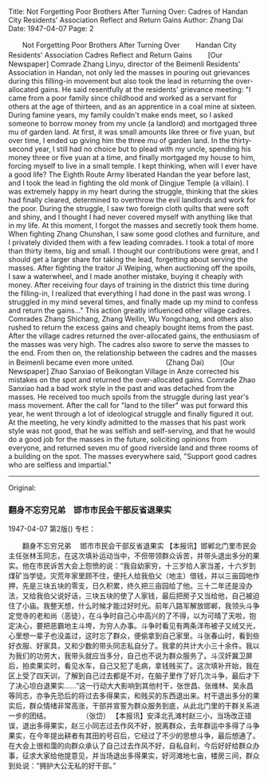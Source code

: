 Title: Not Forgetting Poor Brothers After Turning Over: Cadres of Handan City Residents' Association Reflect and Return Gains
Author: Zhang Dai
Date: 1947-04-07
Page: 2

　　Not Forgetting Poor Brothers After Turning Over
　　Handan City Residents' Association Cadres Reflect and Return Gains
　　[Our Newspaper] Comrade Zhang Linyu, director of the Beimenli Residents' Association in Handan, not only led the masses in pouring out grievances during this filling-in movement but also took the lead in returning the over-allocated gains. He said resentfully at the residents' grievance meeting: "I came from a poor family since childhood and worked as a servant for others at the age of thirteen, and as an apprentice in a coal mine at sixteen. During famine years, my family couldn't make ends meet, so I asked someone to borrow money from my uncle (a landlord) and mortgaged three mu of garden land. At first, it was small amounts like three or five yuan, but over time, I ended up giving him the three mu of garden land. In the thirty-second year, I still had no choice but to plead with my uncle, spending his money three or five yuan at a time, and finally mortgaged my house to him, forcing myself to live in a small temple. I kept thinking, when will I ever have a good life? The Eighth Route Army liberated Handan the year before last, and I took the lead in fighting the old monk of Dingjue Temple (a villain). I was extremely happy in my heart during the struggle, thinking that the skies had finally cleared, determined to overthrow the evil landlords and work for the poor. During the struggle, I saw two foreign cloth quilts that were soft and shiny, and I thought I had never covered myself with anything like that in my life. At this moment, I forgot the masses and secretly took them home. When fighting Zhang Chunshan, I saw some good clothes and furniture, and I privately divided them with a few leading comrades. I took a total of more than thirty items, big and small. I thought our contributions were great, and I should get a larger share for taking the lead, forgetting about serving the masses. After fighting the traitor Ji Weiping, when auctioning off the spoils, I saw a waterwheel, and I made another mistake, buying it cheaply with money. After receiving four days of training in the district this time during the filling-in, I realized that everything I had done in the past was wrong. I struggled in my mind several times, and finally made up my mind to confess and return the gains..." This action greatly influenced other village cadres. Comrades Zhang Shichang, Zhang Weilin, Wu Yongchang, and others also rushed to return the excess gains and cheaply bought items from the past. After the village cadres returned the over-allocated gains, the enthusiasm of the masses was very high. The cadres also swore to serve the masses to the end. From then on, the relationship between the cadres and the masses in Beimenli became even more united.
　　　　  (Zhang Dai)
　　[Our Newspaper] Zhao Sanxiao of Beikongtan Village in Anze corrected his mistakes on the spot and returned the over-allocated gains. Comrade Zhao Sanxiao had a bad work style in the past and was detached from the masses. He received too much spoils from the struggle during last year's mass movement. After the call for "land to the tiller" was put forward this year, he went through a lot of ideological struggle and finally figured it out. At the meeting, he very kindly admitted to the masses that his past work style was not good, that he was selfish and self-serving, and that he would do a good job for the masses in the future, soliciting opinions from everyone, and returned seven mu of good riverside land and three rooms of a building on the spot. The masses everywhere said, "Support good cadres who are selfless and impartial."



<hr /> 

Original: 


### 翻身不忘穷兄弟　邯市市民会干部反省退果实

1947-04-07
第2版()
专栏：

　　翻身不忘穷兄弟
  　邯市市民会干部反省退果实
    【本报讯】邯郸北门里市民会主任张林玉同志，在这次填补运动当中，不但带领群众诉苦，并带头退出多分的果实。他在市民诉苦大会上怨愤的说：“我自幼家穷，十三岁给人家当差，十六岁到煤矿当学徒。灾荒年家里顾不住，便托人给我伯父（地主）借钱，并以三亩园地作押，先是三块五块的零支，日久积累，终久把三亩园给了他。三十二年还是没办法，又给我伯父说好话，三块五块的使了人家钱，最后把房子又当给他，自己被迫住了小庙。我整天想，什么时候才能过好时光。前年八路军解放邯郸，我领头斗争定觉寺的老和尚（恶徒），在斗争时自己心中高兴的了不得，以为可晴了天啦，抱定决心，要把恶霸地主斗垮，为穷人办事。斗争时看见有两条洋布被子又绒又光，心里想一辈子也没盖过，这时忘了群众，便偷拿到自己家里。斗张春山时，看到些好衣服、好家具，又和少数的带头同志私自分了。我拿的共计大小三十余件。我以为我们的功劳大，我带头就应当多分，自己也不说为群众服务了。斗汉奸冀卫屏后，拍卖果实时，看见水车，自己又犯了毛病，拿钱贱买了。这次填补开始，我在区上受了四天训，了解到自己过去都是不对，在脑子里作了好几次斗争，最后才下了决心坦白退果实……”这一行动大大影响到其他村干，张世昌、张维林、吴永昌等同志，亦争先恐后的将过去多得果实，和贱买的东西退出来。村干退出多分的果实后，群众情绪非常高涨，干部并宣誓为群众服务到底，从此北门里的干群关系进一步的团结。
　　　　  （张岱）
    【本报讯】安泽北孔滩村赵三小，当场改正错误，退出多得果实，赵三小同志过去作风不好，脱离群众，去年群运中多得了斗争果实，在今年提出耕者有其田的号召后，它经过了不少的思想斗争，最后想通了。在大会上很和霭的向群众承认了自己过去作风不好，自私自利，今后好好给群众办事，征求大家给他提意见，并当场退出多得果实，好河滩地七亩，楼房三间，群众到处说：“拥护大公无私的好干部。”
